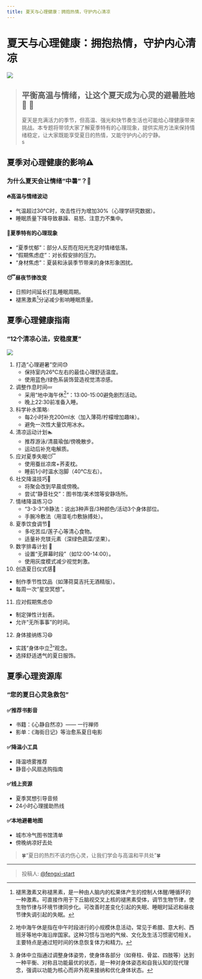 ```yaml
---
title: 夏天与心理健康：拥抱热情，守护内心清凉
---
```


# 夏天与心理健康：拥抱热情，守护内心清凉  
![](https://pica.zhimg.com/80/v2-086b8586806f6143122f1c59666001b1_1440w.png)  
> ## 平衡高温与情绪，让这个夏天成为心灵的避暑胜地:palm_tree: :tropical_drink:
> 夏天是充满活力的季节，但高温、强光和快节奏生活也可能给心理健康带来挑战。本专题将带领大家了解夏季特有的心理现象，提供实用方法来保持情绪稳定，让大家既能享受夏日的热情，又能守护内心的宁静。  
  s
## 夏季对心理健康的影响:warning:  
### 为什么夏天会让情绪“中暑”？:rotating_light:  
#### :fire:高温与情绪波动  
- 气温超过30℃时，攻击性行为增加30%（心理学研究数据）。
- 睡眠质量下降导致暴躁、易怒、注意力不集中。  
#### :palm_tree:夏季特有的心理现象  
- “夏季忧郁”：部分人反而在阳光充足时情绪低落。
- “假期焦虑症”：对长假安排的压力。
- “身材焦虑”：夏装和泳装季节带来的身体形象困扰。  
#### :sleeping:昼夜节律改变  
- 日照时间延长打乱睡眠周期。
- 褪黑激素[^label1]分泌减少影响睡眠质量。  

## 夏季心理健康指南  
### “12个清凉心法，安稳度夏”  
![](https://pica.zhimg.com/80/v2-e0df5f0c6435fbd8746067ff8d8d5195_1440w.jpeg)  
1. 打造“心理避暑”空间:sweat:  
   - 保持室内26℃左右的最佳心理舒适温度。
   - 使用蓝色/绿色系装饰营造视觉清凉感。  
2. 调整作息时间:zzz:  
   - 采用“地中海午休[^label2]”：13:00-15:00避免剧烈活动。
   - 晚上22:30前准备入睡。
3. 科学补水策略:droplet:  
   - 每2小时补充200ml水（加入薄荷/柠檬增加趣味）。
   - 避免一次性大量饮用冰水。
4. 清凉运动计划:swimmer:  
   - 推荐游泳/清晨瑜伽/傍晚散步。
   - 运动后补充电解质。
5. 应对夏季失眠:sleeping:  
   - 使用蚕丝凉席+荞麦枕。
   - 睡前1小时温水泡脚（40℃左右）。  
6. 社交降温技巧:wave:  
   - 将聚会改到早晨或傍晚。
   - 尝试“静音社交”：图书馆/美术馆等安静场所。 
7. 情绪降温练习:relieved:  
   - “3-3-3”冷静法：说出3种声音/3种颜色/活动3个身体部位。
   - 手腕冷敷法（用湿毛巾敷脉搏处）。  
8. 夏季饮食调节:ice_cream:  
   - 多吃苦瓜/莲子心等清心食物。
   - 适量补充镁元素（深绿色蔬菜/坚果）。  
9. 数字排毒计划 :pill: 
   - 设置“无屏幕时段”（如12:00-14:00）。
   - 使用灰度模式减少视觉刺激。 
10. 创造夏日仪式感:calendar:  
   - 制作季节性饮品（如薄荷莫吉托无酒精版）。
   - 每周一次“星空冥想”。  
11. 应对假期焦虑:worried:  
   - 制定弹性计划表。
   - 允许“无所事事”的时间。
12. 身体接纳练习:smile:  
   - 实践“身体中立[^label3]”观念。
   - 选择舒适透气的夏日服饰。  

## 夏季心理资源库  
### “您的夏日心灵急救包”  
#### :white_check_mark:推荐书影音  
- 书籍：《心静自然凉》—— 一行禅师
- 影单：《海街日记》等治愈系夏日电影  
#### :white_check_mark:降温小工具  
- 降温喷雾推荐
- 静音小风扇选购指南  
#### :white_check_mark:线上资源  
- 夏季冥想引导音频  
- 24小时心理援助热线  
#### :white_check_mark:本地避暑地图  
- 城市冷气图书馆清单
- 傍晚纳凉好去处  

> :four_leaf_clover:“夏日的热烈不该灼伤心灵，让我们学会与高温和平共处”:four_leaf_clover:  
  
[^label1]: 褪黑激素又称褪黑素，是一种由人脑内的松果体产生的控制人体醒/睡循环的一种激素。可直接作用于下丘脑视交叉上核的褪黑素受体，调节生物节律，使生物节律与环境节律同步化。可改善时差变化引起的失眠、睡眠时延迟和昼夜节律失调引起的失眠。  
[^label2]: 地中海午休是指在中午时段进行的小规模休息活动，常见于希腊、意大利、西班牙等地中海沿岸国家。这种习惯与当地的气候、文化及生活习惯密切相关。主要特点是通过短时间的休息恢复体力和精力。  
[^label3]: 身体中立指通过调整身体姿势，使身体各部分（如脊柱、骨盆、四肢等）达到一种平衡、对称且功能最优的状态，是一种对身体姿态和自我认知的现代理念，强调以功能为核心而非外观来接纳和优化身体状态。

---

> 投稿人: [@fengxi-start](https://github.com/fengxi-start)
